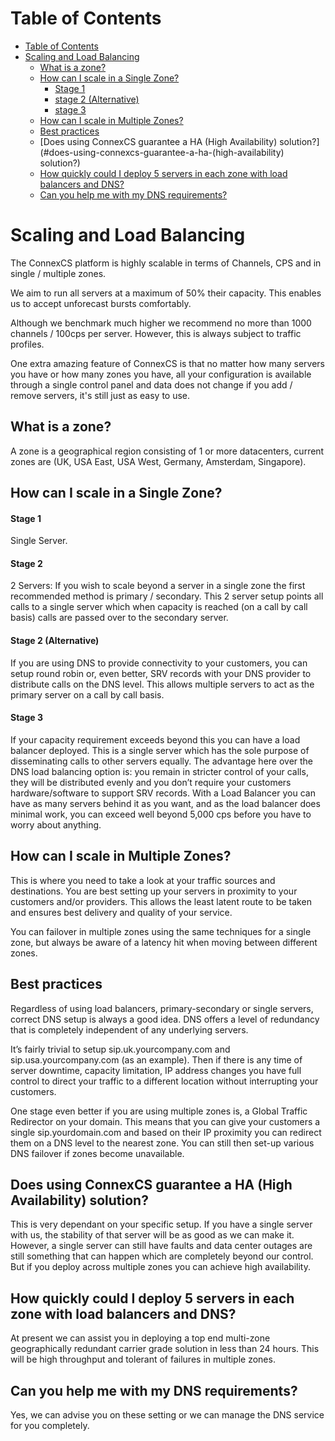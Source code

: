 # Table of Contents

* [Table of Contents](#table-of-contents)
* [Scaling and Load Balancing](#scaling-and-load-balancing)
  * [What is a zone?](#what-is-a-zone?)
  * [How can I scale in a Single Zone?](#how-can-i-scale-in-a-single-zone?)
    * [Stage 1](#stage-1)
    * [stage 2 (Alternative)](#stage-2(alternative))
    * [stage 3](#stage-3)
  * [How can I scale in Multiple Zones?](#how-can-i-scale-in-multiple-zones?)
  * [Best practices](#best-practices)
  * [Does using ConnexCS guarantee a HA (High Availability) solution?](#does-using-connexcs-guarantee-a-ha-(high-availability) solution?)
  * [How quickly could I deploy 5 servers in each zone with load balancers and DNS?](#how-quickly-could-I-deploy-5-servers-in-each-zone-with-load-balancers-and-dns?)
  * [Can you help me with my DNS requirements?](#can-you-help-me-with-my-dns-requirements?)


# Scaling and Load Balancing

The ConnexCS platform is highly scalable in terms of Channels, CPS and in single / multiple zones.

We aim to run all servers at a maximum of 50% their capacity. This enables us to accept unforecast bursts comfortably.

Although we benchmark much higher we recommend no more than 1000 channels / 100cps per server. However, this is always subject to traffic profiles.

One extra amazing feature of ConnexCS is that no matter how many servers you have or how many zones you have, all your configuration is available through a single control panel and data does not change if you add / remove servers, it's still just as easy to use.

## What is a zone?

A zone is a geographical region consisting of 1 or more datacenters, current zones are (UK, USA East, USA West, Germany, Amsterdam, Singapore).

## How can I scale in a Single Zone?

#### Stage 1

Single Server.

#### Stage 2

2 Servers: If you wish to scale beyond a server in a single zone the first  recommended method is primary / secondary. This 2 server setup points all calls to a single server which when capacity is reached (on a call by call basis) calls are     passed over to the secondary server.

#### Stage 2 (Alternative)

If you are using DNS to provide connectivity to your customers, you can setup round robin or, even better, SRV records with your DNS provider to distribute calls on the DNS level. This allows multiple servers to act as the primary server on a call by call basis.

#### Stage 3

If your capacity requirement exceeds beyond this you can have a load balancer deployed. This is a single server which has the sole purpose of disseminating calls to other servers equally. The advantage here over the DNS load balancing option is: you remain in stricter control of your calls, they will be distributed evenly and you don’t require your customers hardware/software to support SRV records. With a Load Balancer you can have as many servers behind it as you want, and as the load balancer does minimal work, you can exceed well beyond 5,000 cps before you have to worry about anything.

## How can I scale in Multiple Zones?

This is where you need to take a look at your traffic sources and destinations. You are best setting up your servers in proximity to your customers and/or providers. This allows the least latent route to be taken and ensures best delivery and quality of your service.

You can failover in multiple zones using the same techniques for a single zone, but always be aware of a latency hit when moving between different zones.

## Best practices

Regardless of using load balancers, primary-secondary or single servers, correct DNS setup is always a good idea. DNS offers a level of redundancy that is completely independent of any underlying servers.

It’s fairly trivial to setup sip.uk.yourcompany.com and sip.usa.yourcompany.com (as an example). Then if there is any time of server downtime, capacity limitation, IP address changes you have full control to direct your traffic to a different location without interrupting your customers.

One stage even better if you are using multiple zones is, a Global Traffic Redirector on your domain. This means that you can give your customers a single sip.yourdomain.com and based on their IP proximity you can redirect them on a DNS level to the nearest zone. You can still then set-up various DNS failover if zones become unavailable.

## Does using ConnexCS guarantee a HA (High Availability) solution?

This is very dependant on your specific setup. If you have a single server with us, the stability of that server will be as good as we can make it. However, a single server can still have faults and data center outages are still something that can happen which are completely beyond our control. But if you deploy across multiple zones you can achieve high availability.

## How quickly could I deploy 5 servers in each zone with load balancers and DNS?

At present we can assist you in deploying a top end multi-zone geographically redundant carrier grade solution in less than 24 hours. This will be high throughput and tolerant of failures in multiple zones.

## Can you help me with my DNS requirements?

Yes, we can advise you on these setting or we can manage the DNS service for you completely.

